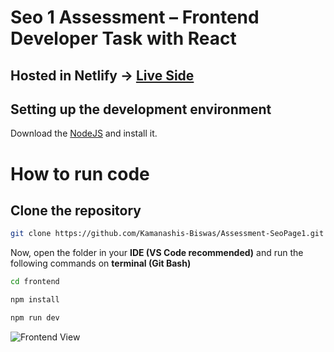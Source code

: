 # Seo 1 Assessment – Frontend Developer Task with React

## Hosted in Netlify -> [Live Side](https://assessment-seo1-3e9f29.netlify.app/)

## Setting up the development environment

Download the [NodeJS](https://nodejs.org/en) and install it.

# How to run code

## Clone the repository

```sh
git clone https://github.com/Kamanashis-Biswas/Assessment-SeoPage1.git
```

Now, open the folder in your <b>IDE (VS Code recommended)</b> and run the following commands on <b>terminal (Git Bash)</b>

```bash
cd frontend
```

```bash
npm install
```

```bash
npm run dev
```

![Frontend View](https://i.ibb.co/4FQZV9S/Screenshot.png)
